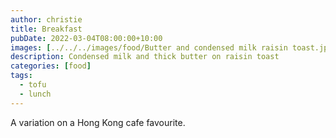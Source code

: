 ```yaml
---
author: christie
title: Breakfast
pubDate: 2022-03-04T08:00:00+10:00
images: [../../../images/food/Butter and condensed milk raisin toast.jpeg]
description: Condensed milk and thick butter on raisin toast
categories: [food]
tags:
  - tofu
  - lunch
---
```


A variation on a Hong Kong cafe favourite.
